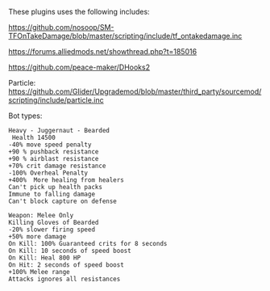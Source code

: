 These plugins uses the following includes:

https://github.com/nosoop/SM-TFOnTakeDamage/blob/master/scripting/include/tf_ontakedamage.inc

https://forums.alliedmods.net/showthread.php?t=185016

https://github.com/peace-maker/DHooks2

Particle: https://github.com/GIider/Upgrademod/blob/master/third_party/sourcemod/scripting/include/particle.inc


Bot types:
```
Heavy - Juggernaut - Bearded
 Health 14500
-40% move speed penalty
+90 % pushback resistance
+90 % airblast resistance
+70% crit damage resistance   
-100% Overheal Penalty
+400%  More healing from healers
Can't pick up health packs
Immune to falling damage
Can't block capture on defense

Weapon: Melee Only
Killing Gloves of Bearded
-20% slower firing speed
+50% more damage
On Kill: 100% Guaranteed crits for 8 seconds
On Kill: 10 seconds of speed boost
On Kill: Heal 800 HP
On Hit: 2 seconds of speed boost
+100% Melee range
Attacks ignores all resistances
```
